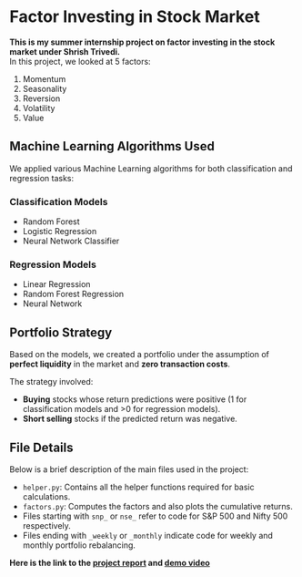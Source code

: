 # Factor Investing in Stock Market

**This is my summer internship project on factor investing in the stock market under Shrish Trivedi.**  
In this project, we looked at 5 factors:

1. Momentum
2. Seasonality
3. Reversion
4. Volatility
5. Value

## Machine Learning Algorithms Used

We applied various Machine Learning algorithms for both classification and regression tasks:

### Classification Models
- Random Forest
- Logistic Regression
- Neural Network Classifier

### Regression Models
- Linear Regression
- Random Forest Regression
- Neural Network

## Portfolio Strategy

Based on the models, we created a portfolio under the assumption of **perfect liquidity** in the market and **zero transaction costs**.

The strategy involved:
- **Buying** stocks whose return predictions were positive (1 for classification models and >0 for regression models).
- **Short selling** stocks if the predicted return was negative.

## File Details

Below is a brief description of the main files used in the project:

- `helper.py`: Contains all the helper functions required for basic calculations.
- `factors.py`: Computes the factors and also plots the cumulative returns.
- Files starting with `snp_` or `nse_` refer to code for S&P 500 and Nifty 500 respectively.
- Files ending with `_weekly` or `_monthly` indicate code for weekly and monthly portfolio rebalancing.


**Here is the link to the [project report](https://drive.google.com/file/d/1n-wBl3NRtKINd5zGxDsroJEwYgMnY2du/view?usp=sharing) and [demo video](https://drive.google.com/file/d/1i0yxThqOo2Gf-Y7GKYo6XAM0qw9BA8QU/view?usp=sharing)**

